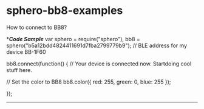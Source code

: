 # sphero-bb8-examples

How to connect to BB8?

****Code Sample***
var sphero = require("sphero"),
    bb8 = sphero("b5a12bdd4824411691d7fba2799779b9"); //  BLE address for my device BB-1F60

bb8.connect(function() {
  // Your device is connected now. Startdoing cool stuff here.
  
  // Set the color to BB8
  bb8.color({ red: 255, green: 0, blue: 255 });

});

**********
